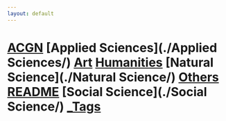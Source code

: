 ```yaml
---
layout: default
---
```

#   [ACGN](./ACGN/)   [Applied Sciences](./Applied Sciences/)   [Art](./Art/)   [Humanities](./Humanities/)   [Natural Science](./Natural Science/)   [Others](./Others/)   [README](./README/)   [Social Science](./Social Science/)   [_Tags](./_Tags/)  
